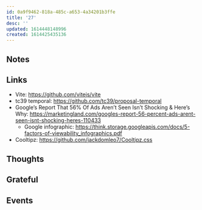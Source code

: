 ```yaml
---
id: 0a9f9462-818a-485c-a653-4a34201b3ffe
title: '27'
desc: ''
updated: 1614448148996
created: 1614425435136
---
```


## Notes

## Links

- Vite: https://github.com/vitejs/vite
- tc39 temporal: https://github.com/tc39/proposal-temporal
- Google’s Report That 56% Of Ads Aren’t Seen Isn’t Shocking & Here’s
  Why:
  https://marketingland.com/googles-report-56-percent-ads-arent-seen-isnt-shocking-heres-110433
  - Google infographic:
    https://think.storage.googleapis.com/docs/5-factors-of-viewability_infographics.pdf
- Cooltipz: https://github.com/jackdomleo7/Cooltipz.css

## Thoughts

## Grateful

## Events
